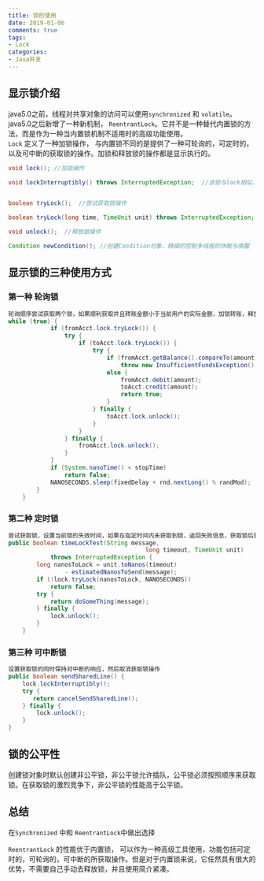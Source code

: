 ```yaml
---
title: 锁的使用
date: 2019-01-06
comments: true 
tags:
- Lock
categories:  
- Java并发
---
```



## 显示锁介绍
java5.0之前，线程对共享对象的访问可以使用`synchronized` 和 `volatile`。java5.0之后新增了一种新机制， `ReentrantLock`。它并不是一种替代内置锁的方法，而是作为一种当内置锁机制不适用时的高级功能使用。   
`Lock` 定义了一种加锁操作， 与内置锁不同的是提供了一种可轮询的，可定时的，以及可中断的获取锁的操作。加锁和释放锁的操作都是显示执行的。
```java
void lock(); //加锁操作

void lockInterruptibly() throws InterruptedException;  //该锁与lock相似，但可以被中断


boolean tryLock();  //尝试获取锁操作

boolean tryLock(long time, TimeUnit unit) throws InterruptedException; //在指定的时间内尝试获取所操作

void unlock();  //释放锁操作

Condition newCondition(); //创建Condition对象，精细的控制多线程的休眠与唤醒
```


## 显示锁的三种使用方式
### 第一种 轮询锁 
```java
轮询顺序尝试获取两个锁，如果顺利获取并且转账金额小于当前用户的实际金额，加锁转账，释放锁。
while (true) {
            if (fromAcct.lock.tryLock()) {
                try {
                    if (toAcct.lock.tryLock()) {
                        try {
                            if (fromAcct.getBalance().compareTo(amount) < 0)
                                throw new InsufficientFundsException();
                            else {
                                fromAcct.debit(amount);
                                toAcct.credit(amount);
                                return true;
                            }
                        } finally {
                            toAcct.lock.unlock();
                        }
                    }
                } finally {
                    fromAcct.lock.unlock();
                }
            }
            if (System.nanoTime() < stopTime)
                return false;
            NANOSECONDS.sleep(fixedDelay + rnd.nextLong() % randMod);
        }
    }
```
### 第二种 定时锁
```java
尝试获取锁，设置当前锁的失效时间，如果在指定时间内未获取到锁，返回失败信息，获取锁后更改信息，最后释放锁
public boolean timeLockTest(String message,
                                       long timeout, TimeUnit unit)
            throws InterruptedException {
        long nanosToLock = unit.toNanos(timeout)
                - estimatedNanosToSend(message);
        if (!lock.tryLock(nanosToLock, NANOSECONDS))
            return false;
        try {
            return doSomeThing(message);
        } finally {
            lock.unlock();
        }
    }
```

### 第三种 可中断锁
```java
设置获取锁的同时保持对中断的响应，然后取消获取锁操作
public boolean sendSharedLine() {
    lock.lockInterruptibly();
    try {
       return cancelSendSharedLine(); 
    } finally {
        lock.unlock();
    }
}
```
## 锁的公平性
创建锁对象时默认创建非公平锁，非公平锁允许插队，公平锁必须按照顺序来获取锁。在获取锁的激烈竞争下，非公平锁的性能高于公平锁。


## 总结
在`Synchronized` 中和 `ReentrantLock`中做出选择

`ReentrantLock` 的性能优于内置锁， 可以作为一种高级工具使用，功能包括可定时的，可轮询的，可中断的所获取操作。但是对于内置锁来说，它任然具有很大的优势，不需要自己手动去释放锁，并且使用简介紧凑。















